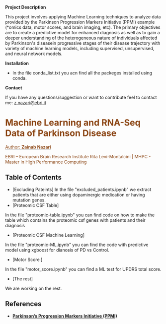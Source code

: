 **Project Description** 

This project involves applying Machine Learning techniques to analyze data provided by the Parkinson Progression Markers Initiative (PPMI) example (*omics data, motor scores, and brain imaging, etc). The primary objectives are to create a predictive model for enhanced diagnosis as well as to gain a deeper understanding of the heterogeneous nature of individuals affected by Parkinson's diseasein progressive stages of their disease trajectory with variety of machine learning models, including supervised, unsupervised, and neural network models.

**Installation**

- In the file conda_list.txt you acn find all the packeges installed using conda.

**Contact**

If you have any questions/suggestion or want to contribute feel to contact me: z.nazari@ebri.it


# <span style="color:#8B4513;"> Machine Learning and RNA-Seq Data of Parkinson Disease
</span>



[<span style="color:#8B4513;">Author: **Zainab Nazari**</span>](mailto:z.nazari@ebri.com)
 
 <span style="color:#8B4513;">EBRI – European Brain Research Institute Rita Levi-Montalcini | MHPC - Master in High Performance Computing</span>
 

## Table of Contents
- [Excluding Pateints]
In the file "excluded_patients.ipynb" we extract patients that are either using dopaminergic medication or having mutation genes.
- [Proteomic CSF Table]

In the file "proteomic-table.ipynb" you can find code on how to make the table which contains the proteomic csf genes with patients and their diagnosis

- [Proteomic CSF Machine Learning]

In the file "proteomic-ML.ipynb" you can find the code with predictive model using xgboost for dianosis of PD vs Control.

- [Motor Score ]

In the file "motor_score.ipynb" you can find a ML test for UPDRS total score.

- [The rest]

We are working on the rest.



## References
- [**Parkinson’s Progression Markers Initiative (PPMI)**](https://www.ppmi-info.org/)
